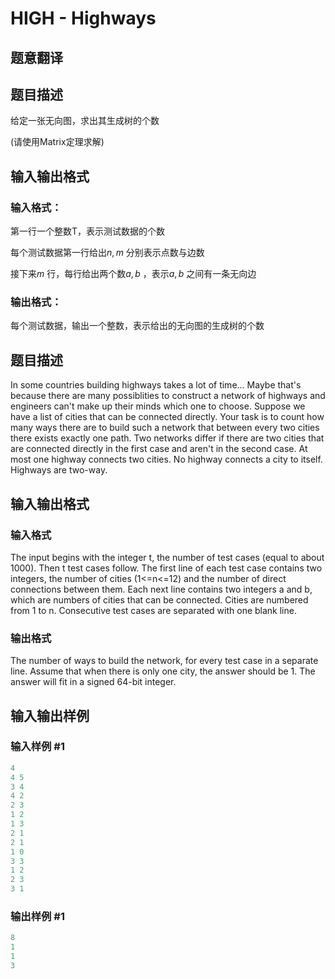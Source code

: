 # HIGH - Highways

## 题意翻译

## 题目描述

给定一张无向图，求出其生成树的个数

(请使用Matrix定理求解)

## 输入输出格式

### 输入格式：

第一行一个整数T，表示测试数据的个数

每个测试数据第一行给出$n,m$ 分别表示点数与边数

接下来$m$ 行，每行给出两个数$a,b$ ，表示$a,b$ 之间有一条无向边

### 输出格式：

每个测试数据，输出一个整数，表示给出的无向图的生成树的个数

## 题目描述

 In some countries building highways takes a lot of time... Maybe that's because there are many possiblities to construct a network of highways and engineers can't make up their minds which one to choose. Suppose we have a list of cities that can be connected directly. Your task is to count how many ways there are to build such a network that between every two cities there exists exactly one path. Two networks differ if there are two cities that are connected directly in the first case and aren't in the second case. At most one highway connects two cities. No highway connects a city to itself. Highways are two-way.

## 输入输出格式

### 输入格式

 The input begins with the integer t, the number of test cases (equal to about 1000). Then t test cases follow. The first line of each test case contains two integers, the number of cities (1<=n<=12) and the number of direct connections between them. Each next line contains two integers a and b, which are numbers of cities that can be connected. Cities are numbered from 1 to n. Consecutive test cases are separated with one blank line.

### 输出格式

 The number of ways to build the network, for every test case in a separate line. Assume that when there is only one city, the answer should be 1. The answer will fit in a signed 64-bit integer.

## 输入输出样例

### 输入样例 #1

```cpp
4
4 5
3 4
4 2
2 3
1 2
1 3
2 1
2 1
1 0
3 3
1 2
2 3
3 1
```


### 输出样例 #1

```cpp
8
1
1
3
```


